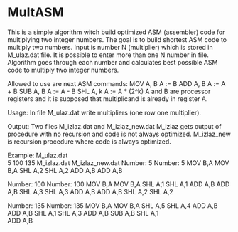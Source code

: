 # MultASM
This is a simple algorithm witch build optimized ASM (assembler) code for multiplying two integer numbers. 
The goal is to build shortest ASM code to multiply two numbers.
Input is number N (multiplier) which is stored in M_ulaz.dat file. It is possible to enter more than one N number in file. Algorithm goes through each number and calculates best possible ASM code to multiply two integer numbers.

Allowed to use are next ASM commands:
MOV A, B 	A := B 
ADD A, B 	A := A + B 
SUB A, B 	A := A - B 
SHL A, k 	A := A * (2^k) 
A and B are processor registers and it is supposed that multiplicand is already in register A.

Usage:
In file M_ulaz.dat write multipliers (one row one multiplier). 

Output:
Two files M_izlaz.dat and M_izlaz_new.dat
M_izlaz gets output of procedure with no recursion and code is not always optimized.
M_izlaz_new is recursion procedure where code is always optimized.

Example:
M_ulaz.dat 	
5
100
135	
M_izlaz.dat       M_izlaz_new.dat
Number: 5         Number: 5
MOV B,A           MOV B,A
SHL A,2           SHL A,2
ADD A,B           ADD A,B

Number: 100       Number: 100
MOV B,A           MOV B,A
SHL A,1           SHL A,1
ADD A,B           ADD A,B
SHL A,3           SHL A,3
ADD A,B           ADD A,B
SHL A,2           SHL A,2

Number: 135       Number: 135
MOV B,A           MOV B,A
SHL A,5           SHL A,4
ADD A,B           ADD A,B
SHL A,1           SHL A,3
ADD A,B           SUB A,B
SHL A,1           
ADD A,B           


